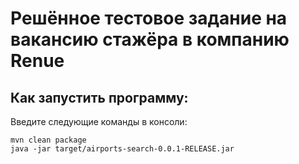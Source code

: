 # Решённое тестовое задание на вакансию стажёра в компанию Renue

## Как запустить программу:

Введите следующие команды в консоли:

```
mvn clean package
java -jar target/airports-search-0.0.1-RELEASE.jar
```

